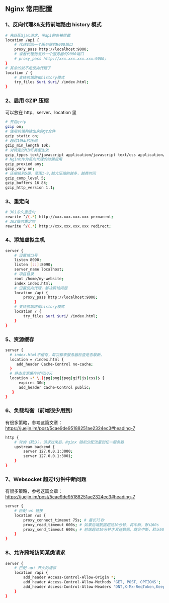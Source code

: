 ## Nginx 常用配置

### 1、反向代理&&支持前端路由 history 模式

```bash
# 先匹配ajax请求，带api的先被拦截
location /api {
    # 代理到同一个服务器的9000端口
    proxy_pass http://localhost:9000;
    # 或者代理到另外一个服务器的9000端口
    # proxy_pass http://xxx.xxx.xxx.xxx:9000;
}
# 其余的就不走反向代理了
location / {
    # 支持前端路由history模式
    try_files $uri $uri/ /index.html;
}
```

### 2、启用 GZIP 压缩

可以放在 http、server、location 里

```bash
# 开启gzip
gzip on;
# 使用前端构建出来的gz文件
gzip_static on;
# 超过10kb的压缩
gzip_min_length 10k;
# 对特定的MIME类型生效
gzip_types text/javascript application/javascript text/css application/json;
# Nginx作为反向代理的时候启用
gzip_proxied any;
gzip_vary on;
# 压缩级别5级，范围1-9,越大压缩的越多，越费时间
gzip_comp_level 5;
gzip_buffers 16 8k;
gzip_http_version 1.1;
```

### 3、重定向

```bash
# 301永久重定向
rewrite ^/(.*) http://xxx.xxx.xxx.xxx permanent;
# 302临时重定向
rewrite ^/(.*) http://xxx.xxx.xxx.xxx redirect;
```

### 4、添加虚拟主机

```bash
server {
    # 设置端口号
    listen 8090;
    listen [::]:8090;
    server_name localhost;
    # 项目目录
    root /home/my-website;
    index index.html;
    # 设置反向代理，解决跨域问题
    location /api {
        proxy_pass http://localhost:9000;
    }
    # 支持前端路由history模式
    location / {
        try_files $uri $uri/ /index.html;
    }
}
```

### 5、资源缓存

```bash
server {
  # index.html不缓存，每次都来服务器检查是否最新。
  location = /index.html {
     add_header Cache-Control no-cache;
  }
  # 静态资源缓存时间30天
  location ~* \.(jpg|png|jpeg|gif|js|css)$ {      
      expires 30d;
      add_header Cache-Control public;
   }
}
```

### 6、负载均衡（前端很少用到）

有很多策略，参考这篇文章：https://juejin.im/post/5cae9de95188251ae2324ec3#heading-7

```bash
http {
    # 轮询（默认），请求过来后，Nginx 随机分配流量到任一服务器
    upstream backend {
        server 127.0.0.1:3000;
        server 127.0.0.1:3001;
    }
}
```

### 7、Websocket 超过1分钟中断问题

有很多策略，参考这篇文章：https://juejin.im/post/5cae9de95188251ae2324ec3#heading-7

```bash
server {
    # 匹配 ws 链接
    location /ws {
        proxy_connect_timeout 75s; # 最长75秒
        proxy_read_timeout 600s; # 如果后端数据超过10分钟，再中断，默认60s
        proxy_send_timeout 600s; # 前端超过10分钟才发送数据，就会中断，默认60s
    }
}
```

### 8、允许跨域访问某类请求

```bash
server {
    # 匹配 api 开头的请求
    location /api {
        add_header Access-Control-Allow-Origin *;
        add_header Access-Control-Allow-Methods 'GET, POST, OPTIONS';
        add_header Access-Control-Allow-Headers 'DNT,X-Mx-ReqToken,Keep-Alive,User-Agent,X-Requested-With,If-Modified-Since,Cache-Control,Content-Type,Authorization';
    }
}
```
